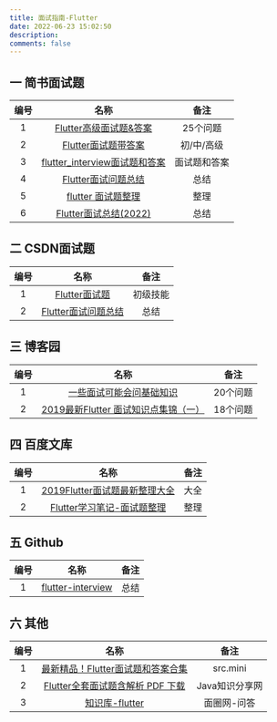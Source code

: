 ```yaml
---
title: 面试指南-Flutter
date: 2022-06-23 15:02:50
description: 
comments: false
---
```

## 一 简书面试题

| 编号 |                             名称                             |     备注     |
| :--: | :----------------------------------------------------------: | :----------: |
|  1   | [Flutter高级面试题&答案](https://www.jianshu.com/p/9064a68a05ae) |   25个问题   |
|  2   | [Flutter面试题带答案](https://www.jianshu.com/p/de8fbb09dfb4) |  初/中/高级  |
|  3   | [flutter_interview面试题和答案](https://blog.csdn.net/u012378566/article/details/124310180) | 面试题和答案 |
|  4   | [Flutter面试问题总结](https://blog.csdn.net/weixin_41248940/article/details/123877931) |     总结     |
|  5   | [flutter 面试题整理](https://blog.csdn.net/NotesChapter/article/details/114535124) |     整理     |
|  6   | [Flutter面试总结(2022)](https://blog.csdn.net/u012378566/article/details/124309825) |     总结     |

## 二 CSDN面试题

| 编号 |                             名称                             |   备注   |
| :--: | :----------------------------------------------------------: | :------: |
|  1   | [Flutter面试题](https://www.csdn.net/tags/OtDaMg2sMzExODctYmxvZwO0O0OO0O0O.html) | 初级技能 |
|  2   | [Flutter面试问题总结](https://blog.csdn.net/weixin_41248940/article/details/123877931) |   总结   |

## 三 博客园

| 编号 |                             名称                             |   备注   |
| :--: | :----------------------------------------------------------: | :------: |
|  1   | [一些面试可能会问基础知识 ](https://www.cnblogs.com/sundaysandroid/p/13528265.html) | 20个问题 |
|  2   | [2019最新Flutter 面试知识点集锦（一） ](https://www.cnblogs.com/sundaysandroid/p/13470654.html) | 18个问题 |

## 四 百度文库

| 编号 |                             名称                             | 备注 |
| :--: | :----------------------------------------------------------: | :--: |
|  1   | [2019Flutter面试题最新整理大全](https://wenku.baidu.com/view/b397c2dbf405cc1755270722192e453610665b3b.html) | 大全 |
|  2   | [Flutter学习笔记-面试题整理](https://wenku.baidu.com/view/20141f0cccc789eb172ded630b1c59eef8c79a6a.html) | 整理 |

## 五 Github

| 编号 |                             名称                             | 备注 |
| :--: | :----------------------------------------------------------: | :--: |
|  1   | [flutter-interview](https://github.com/ahyangnb/flutter_interview) | 总结 |

## 六 其他

| 编号 |                             名称                             |      备注      |
| :--: | :----------------------------------------------------------: | :------------: |
|  1   | [最新精品！Flutter面试题和答案合集](http://www.srcmini.com/33337.html) |    src.mini    |
|  2   | [Flutter全套面试题含解析 PDF 下载](http://www.java1234.com/a/javaziliao/shiping/2021/0302/19237.html) | Java知识分享网 |
|  3   |   [知识库-flutter](https://www.mianshigee.com/tag/flutter)   |  面圈网-问答   |

